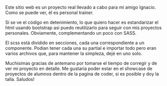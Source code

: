 Este sitio web es un proyecto real llevado a cabo para mi amigo Ignacio. Como se puede ver, él es personal trainer.

Si se ve el código en detenimiento, lo que quiero hacer es estandarizar el html usando bootstrap asi puedo reutilizarlo para seguir con mis proyectos personales. Obviamente, complementando un poco con SASS.

El scss está dividido en secciones, cada una correspondiente a un componente. Podían tener cada una su partial e importar todo pero eran varios archivos que, para mantener la simpleza, dejé en uno solo. 

Muchisimas gracias de antemano por tomarse el tiempo de corregir y de ver mi proyecto en detalle. Me gustaría poder estar en el showcase de proyectos de alumnos dentro de la pagina de coder, si es posible y doy la talla. Saludos!

